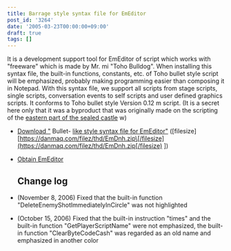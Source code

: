 ```yaml
---
title: Barrage style syntax file for EmEditor
post_id: '3264'
date: '2005-03-23T00:00:00+09:00'
draft: true
tags: []
---
```


It is a development support tool for EmEditor of script which works with "freeware" which is made by Mr. mi "Toho Bulldog". When installing this syntax file, the built-in functions, constants, etc. of Toho bullet style script will be emphasized, probably making programming easier than composing it in Notepad. With this syntax file, we support all scripts from stage scripts, single scripts, conversation events to self scripts and user defined graphics scripts. It conforms to Toho bullet style Version 0.12 m script. (It is a secret here only that it was a byproduct that was originally made on the scripting of the [eastern part of the sealed castle](https://danmaq.com/!/thA/) w)

*   [Download "](https://danmaq.com/filez/thd/EmDnh.zip) Bullet- [like style syntax file for EmEditor"](https://danmaq.com/filez/thd/EmDnh.zip) (\[filesize\] [https://danmaq.com/filez/thd/EmDnh.zip\[/filesize](https://danmaq.com/filez/thd/EmDnh.zip[/filesize) \])
*   [Obtain EmEditor](http://www.emurasoft.com/jp/)
    
    ## Change log
    
*   (November 8, 2006) Fixed that the built-in function "DeleteEnemyShotImmediatelyInCircle" was not highlighted
    
*   (October 15, 2006) Fixed that the built-in instruction "times" and the built-in function "GetPlayerScriptName" were not emphasized, the built-in function "ClearByteCodeCash" was regarded as an old name and emphasized in another color
